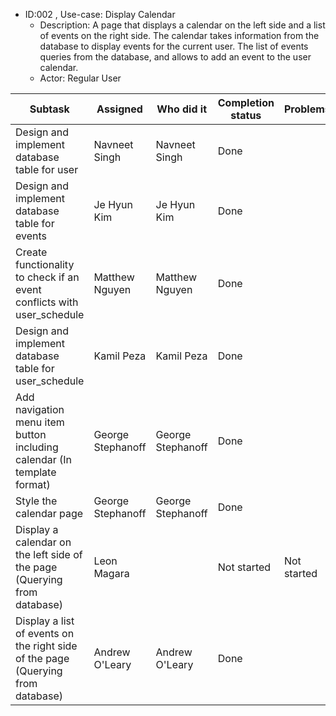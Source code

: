 * ID:002 , Use-case: Display Calendar
    * Description: A page that displays a calendar on the left side and a list of events on the right side. The calendar takes information from the database to display events for the current user. The list of events queries from the database, and allows to add an event to the user calendar.
    * Actor: Regular User

| Subtask     | Assigned    | Who did it  | Completion status |  Problems   | 
| ----------- | ----------- | ------------------ | ----------- | ----------- |
| Design and implement database table for user |Navneet Singh|Navneet Singh|Done||
| Design and implement database table for events |Je Hyun Kim|Je Hyun Kim|Done||
| Create functionality to check if an event conflicts with user_schedule |Matthew Nguyen|Matthew Nguyen|Done||
| Design and implement database table for user_schedule |Kamil Peza|Kamil Peza|Done||
| Add navigation menu item button including calendar (In template format) |George Stephanoff|George Stephanoff|Done||
| Style the calendar page |George Stephanoff|George Stephanoff|Done||
| Display a calendar on the left side of the page (Querying from database) |Leon Magara||Not started|Not started|
| Display a list of events on the right side of the page (Querying from database) |Andrew O'Leary|Andrew O'Leary|Done||
